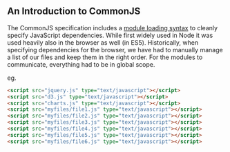 ## An Introduction to CommonJS

The CommonJS specification includes a [module loading syntax](http://wiki.commonjs.org/wiki/Modules/1.1) to cleanly specify JavaScript dependencies. While first widely used in Node it was used heavily also in the browser as well (in ES5). Historically, when specifying dependencies for the browser, we have had to manually manage a list of our files and keep them in the right order. For the modules to communicate, everything had to be in global scope.

eg.

```html
<script src="jquery.js" type="text/javascript"></script>
<script src="d3.js" type="text/javascript"></script>
<script src="charts.js" type="text/javascript"></script>
<script src="myfiles/file1.js" type="text/javascript"></script>
<script src="myfiles/file2.js" type="text/javascript"></script>
<script src="myfiles/file3.js" type="text/javascript"></script>
<script src="myfiles/file4.js" type="text/javascript"></script>
<script src="myfiles/file5.js" type="text/javascript"></script>
<script src="myfiles/file6.js" type="text/javascript"></script>
```
